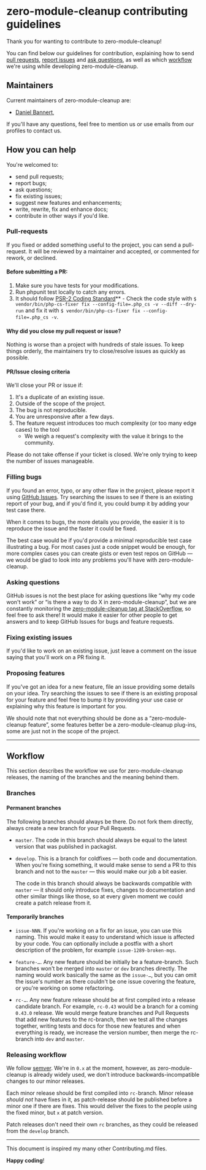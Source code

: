 # zero-module-cleanup contributing guidelines

Thank you for wanting to contribute to zero-module-cleanup!

You can find below our guidelines for contribution, explaining how to send [pull requests](#pull-requests), [report issues](#filling-bugs) and [ask questions](#asking-questions), as well as which [workflow](#workflow) we're using while developing zero-module-cleanup.

## Maintainers

Current maintainers of zero-module-cleanup are:

- [Daniel Bannert](https://github.com/prisis),

If you'll have any questions, feel free to mention us or use emails from our profiles to contact us.


## How you can help

You're welcomed to:

- send pull requests;
- report bugs;
- ask questions;
- fix existing issues;
- suggest new features and enhancements;
- write, rewrite, fix and enhance docs;
- contribute in other ways if you'd like.


### Pull-requests

If you fixed or added something useful to the project, you can send a pull-request. It will be reviewed by a maintainer and accepted, or commented for rework, or declined.

#### Before submitting a PR:

1. Make sure you have tests for your modifications.
2. Run phpunit test locally to catch any errors.
3. It should follow [PSR-2 Coding Standard](https://github.com/php-fig/fig-standards/blob/master/accepted/PSR-2-coding-style-guide.md)** - Check the code style with ``$ vendor/bin/php-cs-fixer fix --config-file=.php_cs -v --diff --dry-run`` and fix it with ``$ vendor/bin/php-cs-fixer fix --config-file=.php_cs -v``.

#### Why did you close my pull request or issue?

Nothing is worse than a project with hundreds of stale issues. To keep things orderly, the maintainers try to close/resolve issues as quickly as possible.

#### PR/Issue closing criteria

We'll close your PR or issue if:

1. It's a duplicate of an existing issue.
2. Outside of the scope of the project.
3. The bug is not reproducible.
4. You are unresponsive after a few days.
5. The feature request introduces too much complexity (or too many edge cases) to the tool
    - We weigh a request's complexity with the value it brings to the community.

Please do not take offense if your ticket is closed. We're only trying to keep the number of issues manageable.

### Filling bugs

If you found an error, typo, or any other flaw in the project, please report it using [GitHub Issues](https://github.com/gwa/zero-module-cleanup/issues). Try searching the issues to see if there is an existing report of your bug, and if you'd find it, you could bump it by adding your test case there.

When it comes to bugs, the more details you provide, the easier it is to reproduce the issue and the faster it could be fixed.

The best case would be if you'd provide a minimal reproducible test case illustrating a bug. For most cases just a code snippet would be enough, for more complex cases you can create gists or even test repos on GitHub — we would be glad to look into any problems you'll have with zero-module-cleanup.

### Asking questions

GitHub issues is not the best place for asking questions like “why my code won't work” or “is there a way to do X in zero-module-cleanup”, but we are constantly monitoring the [zero-module-cleanup tag at StackOverflow](http://stackoverflow.com/unanswered/tagged/zero-module-cleanup), so feel free to ask there! It would make it easier for other people to get answers and to keep GitHub Issues for bugs and feature requests.

### Fixing existing issues

If you'd like to work on an existing issue, just leave a comment on the issue saying that you'll work on a PR fixing it.

### Proposing features

If you've got an idea for a new feature, file an issue providing some details on your idea. Try searching the issues to see if there is an existing proposal for your feature and feel free to bump it by providing your use case or explaining why this feature is important for you.

We should note that not everything should be done as a “zero-module-cleanup feature”, some features better be a zero-module-cleanup plug-ins, some are just not in the scope of the project.

* * *

## Workflow

This section describes the workflow we use for zero-module-cleanup releases, the naming of the branches and the meaning behind them.

### Branches

#### Permanent branches

The following branches should always be there. Do not fork them directly, always create a new branch for your Pull Requests.

- `master`. The code in this branch should always be equal to the latest version that was published in packagist.

- `develop`. This is a branch for coldfixes — both code and documentation. When you're fixing something, it would make sense to send a PR to this branch and not to the `master` — this would make our job a bit easier.

    The code in this branch should always be backwards compatible with `master` — it should only introduce fixes, changes to documentation and other similar things like those, so at every given moment we could create a patch release from it.

#### Temporarily branches

- `issue-NNN`. If you're working on a fix for an issue, you can use this naming. This would make it easy to understand which issue is affected by your code. You can optionally include a postfix with a short description of the problem, for example `issue-1289-broken-mqs`.

- `feature-…`. Any new feature should be initially be a feature-branch. Such branches won't be merged into `master` or `dev` branches directly. The naming would work basically the same as the `issue-…`, but you can omit the issue's number as there couldn't be one issue covering the feature, or you're working on some refactoring.

- `rc-…`. Any new feature release should be at first compiled into a release candidate branch. For example, `rc-0.43` would be a branch for a coming `0.43.0` release. We would merge feature branches and Pull Requests that add new features to the rc-branch, then we test all the changes together, writing tests and docs for those new features and when everything is ready, we increase the version number, then merge the rc-branch into `dev` and `master`.

### Releasing workflow

We follow [semver](http://semver.org/). We're in `0.x` at the moment, however, as zero-module-cleanup is already widely used, we don't introduce backwards-incompatible changes to our minor releases.

Each minor release should be first compiled into `rc-`branch. Minor release *should not* have fixes in it, as patch-release should be published before a minor one if there are fixes. This would deliver the fixes to the people using the fixed minor, but `x` at patch version.

Patch releases don't need their own `rc` branches, as they could be released from the `develop` branch.

* * *

This document is inspired my many other Contributing.md files.

**Happy coding**!
